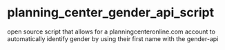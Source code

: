 # planning_center_gender_api_script
open source script that allows for a planningcenteronline.com account to automatically identify gender by using their first name with the gender-api 
